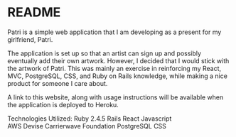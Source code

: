 # README

Patri is a simple web application that I am developing as a present for my girlfriend, Patri.  

The application is set up so that an artist can sign up and possibly eventually add their own artwork.  However, I decided that I would stick with the artwork of Patri.  This was mainly an exercise in reinforcing my React, MVC, PostgreSQL, CSS, and Ruby on Rails knowledge, while making a nice product for someone I care about.  

A link to this website, along with usage instructions will be available when the application is deployed to Heroku.  

Technologies Utilized: 
Ruby 2.4.5 
Rails React 
Javascript  
AWS
Devise 
Carrierwave 
Foundation 
PostgreSQL 
CSS
